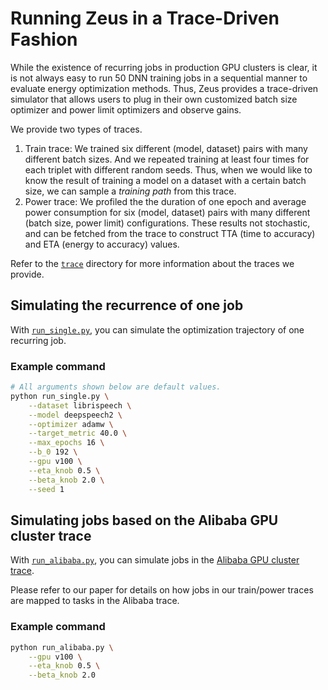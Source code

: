 # Running Zeus in a Trace-Driven Fashion

While the existence of recurring jobs in production GPU clusters is clear, it is not always easy to run 50 DNN training jobs in a sequential manner to evaluate energy optimization methods.
Thus, Zeus provides a trace-driven simulator that allows users to plug in their own customized batch size optimizer and power limit optimizers and observe gains.

We provide two types of traces.  
1. Train trace: We trained six different (model, dataset) pairs with many different batch sizes. And we repeated training at least four times for each triplet with different random seeds. Thus, when we would like to know the result of training a model on a dataset with a certain batch size, we can sample a *training path* from this trace.
2. Power trace: We profiled the the duration of one epoch and average power consumption for six (model, dataset) pairs with many different (batch size, power limit) configurations. These results not stochastic, and can be fetched from the trace to construct TTA (time to accuracy) and ETA (energy to accuracy) values.

Refer to the [`trace`](../../trace/) directory for more information about the traces we provide.


## Simulating the recurrence of one job

With [`run_single.py`](run_single.py), you can simulate the optimization trajectory of one recurring job.

### Example command

```sh
# All arguments shown below are default values.
python run_single.py \
    --dataset librispeech \
    --model deepspeech2 \
    --optimizer adamw \
    --target_metric 40.0 \
    --max_epochs 16 \
    --b_0 192 \
    --gpu v100 \
    --eta_knob 0.5 \
    --beta_knob 2.0 \
    --seed 1
```


## Simulating jobs based on the Alibaba GPU cluster trace

With [`run_alibaba.py`](run_alibaba.py), you can simulate jobs in the [Alibaba GPU cluster trace](https://github.com/alibaba/clusterdata/tree/master/cluster-trace-gpu-v2020).

Please refer to our paper for details on how jobs in our train/power traces are mapped to tasks in the Alibaba trace.

### Example command

```sh
python run_alibaba.py \
    --gpu v100 \
    --eta_knob 0.5 \
    --beta_knob 2.0
```
